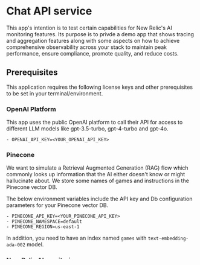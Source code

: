 # Chat API service

This app's intention is to test certain capabilities for New Relic's AI monitoring features. Its purpose is to privde a demo app that shows tracing and aggregation features along with some aspects on how to achieve comprehensive observability across your stack to maintain peak performance, ensure compliance, promote quality, and reduce costs.

## Prerequisites

This application requires the following license keys and other prerequisites to be set in your terminal/environment.

### OpenAI Platform

This app uses the public OpenAI platform to call their API for access to different LLM models like gpt-3.5-turbo, gpt-4-turbo and gpt-4o.

```shell
- OPENAI_API_KEY=<YOUR_OPENAI_API_KEY>
```

### Pinecone

We want to simulate a Retrieval Augmented Generation (RAG) flow which commonly looks up information that the AI either doesn't know or might hallucinate about. We store some names of games and instructions in the Pinecone vector DB.

The below environment variables include the API key and Db configuration parameters for your Pinecone vector DB.

```shell
- PINECONE_API_KEY=<YOUR_PINECONE_API_KEY>
- PINECONE_NAMESPACE=default
- PINECONE_REGION=us-east-1
```

In addition, you need to have an index named  `games` with `text-embedding-ada-002` model.

### New Relic AI monitoring

This application is configured to observe the applications performance like traces, metrics and logs and also leverages New Relic's latest innovation in monitoring your AI interactions such as requests and responses. This capability also allows you to ensure compliance, promote quality, and reduce costs.

```shell
- NEW_RELIC_LICENSE_KEY=<YOUR_NEW_RELIC_LICENSE_KEY>
```
